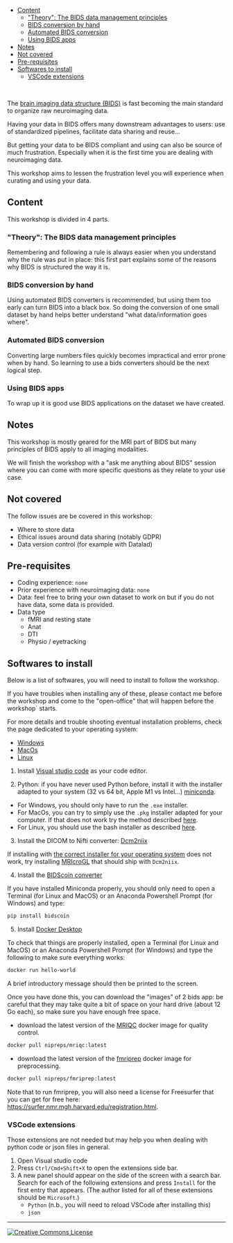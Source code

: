 - [Content](#content)
  - ["Theory": The BIDS data management principles](#theory-the-bids-data-management-principles)
  - [BIDS conversion by hand](#bids-conversion-by-hand)
  - [Automated BIDS conversion](#automated-bids-conversion)
  - [Using BIDS apps](#using-bids-apps)
- [Notes](#notes)
- [Not covered](#not-covered)
- [Pre-requisites](#pre-requisites)
- [Softwares to install](#softwares-to-install)
  - [VSCode extensions](#vscode-extensions)

<br>

The
[brain imaging data structure (BIDS)](https://bids-specification.readthedocs.io/en/latest/)
is fast becoming the main standard to organize raw neuroimaging data.

Having your data in BIDS offers many downstream advantages to users: use of
standardized pipelines, facilitate data sharing and reuse…

But getting your data to be BIDS compliant and using can also be source of much
frustration. Especially when it is the first time you are dealing with
neuroimaging data.

This workshop aims to lessen the frustration level you will experience when
curating and using your data.

## Content

This workshop is divided in 4 parts.

### "Theory": The BIDS data management principles

Remembering and following a rule is always easier when you understand why the
rule was put in place: this first part explains some of the reasons why BIDS is
structured the way it is.

### BIDS conversion by hand

Using automated BIDS converters is recommended, but using them too early can
turn BIDS into a black box. So doing the conversion of one small dataset by hand
helps better understand "what data/information goes where".

### Automated BIDS conversion

Converting large numbers files quickly becomes impractical and error prone when
by hand. So learning to use a bids converters should be the next logical step.

### Using BIDS apps

To wrap up it is good use BIDS applications on the dataset we have created.

## Notes

This workshop is mostly geared for the MRI part of BIDS but many principles of
BIDS apply to all imaging modalities.

We will finish the workshop with a "ask me anything about BIDS" session where
you can come with more specific questions as they relate to your use case.

## Not covered

The follow issues are be covered in this workshop:

- Where to store data
- Ethical issues around data sharing (notably GDPR)
- Data version control (for example with Datalad)

## Pre-requisites

- Coding experience: `none`
- Prior experience with neuroimaging data: `none`
- Data: feel free to bring your own dataset to work on but if you do not have
  data, some data is provided.
- Data type
  - fMRI and resting state
  - Anat
  - DTI
  - Physio / eyetracking

## Softwares to install

Below is a list of softwares, you will need to install to follow the workshop.

If you have troubles when installing any of these, please contact me before the
workshop and come to the "open-office" that will happen before the workshop`
starts.

For more details and trouble shooting eventual installation problems, check the
page dedicated to your operating system:

- [Windows](./troubleshooting_install/win.md)
- [MacOs](./troubleshooting_install/macos.md)
- [Linux](./troubleshooting_install/linux.md)

1. Install [Visual studio code](https://code.visualstudio.com/) as your code
   editor.

2. Python: if you have never used Python before, install it with the installer
   adapted to your system (32 vs 64 bit, Apple M1 vs Intel...)
   [miniconda](https://docs.conda.io/en/latest/miniconda.html#latest-miniconda-installer-links).

- For Windows, you should only have to run the `.exe` installer.
- For MacOs, you can try to simply use the `.pkg` installer adapted for your
  computer. If that does not work try the method described
  [here](./troubleshooting_install/macos.md#python).
- For Linux, you should use the bash installer as described
  [here](./troubleshooting_install/linux.md#python).

3. Install the DICOM to Nifti converter:
   [Dcm2niix](https://www.nitrc.org/plugins/mwiki/index.php/dcm2nii:MainPage#Download)

If installing with
[the correct installer for your operating system](https://github.com/rordenlab/dcm2niix/releases)
does not work, try installing
[MRIcroGL](https://www.nitrc.org/frs/?group_id=889) that should ship with
`Dcm2niix`.

4. Install the [BIDScoin converter](https://bidscoin.readthedocs.io/en/stable/)

If you have installed Miniconda properly, you should only need to open a
Terminal (for Linux and MacOS) or an Anaconda Powershell Prompt (for Windows)
and type:

```bash
pip install bidscoin
```

5. Install [Docker Desktop](https://www.docker.com/)

To check that things are properly installed, open a Terminal (for Linux and
MacOS) or an Anaconda Powershell Prompt (for Windows) and type the following to
make sure everything works:

```bash
docker run hello-world
```

A brief introductory message should then be printed to the screen.

Once you have done this, you can download the "images" of 2 bids app: be careful
that they may take quite a bit of space on your hard drive (about 12 Go each),
so make sure you have enough free space.

- download the latest version of the
  [MRIQC](https://mriqc.readthedocs.io/en/latest/) docker image for quality
  control.

```bash
docker pull nipreps/mriqc:latest
```

- download the latest version of the [fmriprep](https://fmriprep.org/en/stable/)
  docker image for preprocessing.

```bash
docker pull nipreps/fmriprep:latest
```

Note that to run fmriprep, you will also need a license for Freesurfer that you
can get for free here: https://surfer.nmr.mgh.harvard.edu/registration.html.

### VSCode extensions

Those extensions are not needed but may help you when dealing with python code
or json files in general.

1. Open Visual studio code
2. Press `Ctrl/Cmd+Shift+X` to open the extensions side bar.
3. A new panel should appear on the side of the screen with a search bar. Search
   for each of the following extensions and press `Install` for the first entry
   that appears. (The author listed for all of these extensions should be
   `Microsoft`.)
   - `Python` (n.b., you will need to reload VSCode after installing this)
   - `json`

<footer>
    <hr>
    <a rel="license" href="http://creativecommons.org/licenses/by/4.0/">
        <img alt="Creative Commons License" style="border-width:0" src="https://i.creativecommons.org/l/by/4.0/88x31.png"/>
    </a>
</footer>
